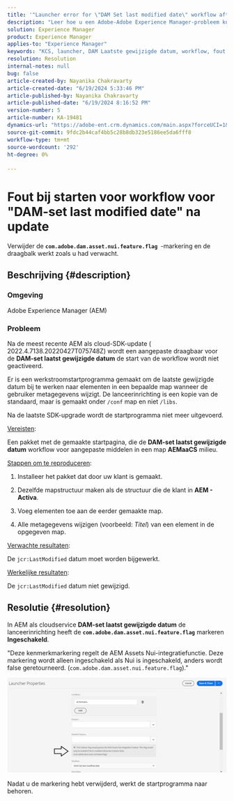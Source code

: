 ```yaml
---
title: '"Launcher error for \"DAM Set last modified date\" workflow after update'
description: "Leer hoe u een Adobe-Adobe Experience Manager-probleem kunt oplossen waarbij een opstartfout optreedt voor de workflow voor \"DAM Laatste gewijzigde datum instellen\" na update."
solution: Experience Manager
product: Experience Manager
applies-to: "Experience Manager"
keywords: "KCS, launcher, DAM Laatste gewijzigde datum, workflow, fout instellen na AEMaaCS-update, AEM, Adobe Experience Manager, geactiveerd, trigger, Troubleshooting, com.adobe.dam.asset.nui.feature.flag"
resolution: Resolution
internal-notes: null
bug: false
article-created-by: Nayanika Chakravarty
article-created-date: "6/19/2024 5:33:46 PM"
article-published-by: Nayanika Chakravarty
article-published-date: "6/19/2024 8:16:52 PM"
version-number: 5
article-number: KA-19481
dynamics-url: "https://adobe-ent.crm.dynamics.com/main.aspx?forceUCI=1&pagetype=entityrecord&etn=knowledgearticle&id=75a86a12-622e-ef11-840a-000d3a37b1e1"
source-git-commit: 9fdc2b44caf4bb5c28b8db323e5186ee5da6fff8
workflow-type: tm+mt
source-wordcount: '292'
ht-degree: 0%

---
```


# Fout bij starten voor workflow voor &quot;DAM-set last modified date&quot; na update


Verwijder de <b>`com.adobe.dam.asset.nui.feature.flag `</b>-markering en de draagbalk werkt zoals u had verwacht.

## Beschrijving {#description}


### <b>Omgeving</b>

Adobe Experience Manager (AEM)

### <b>Probleem</b>

Na de meest recente AEM als cloud-SDK-update ( 2022.4.7138.20220427T075748Z) wordt een aangepaste draagbaar voor de <b>DAM-set laatst gewijzigde datum</b> de start van de workflow wordt niet geactiveerd.

Er is een werkstroomstartprogramma gemaakt om de laatste gewijzigde datum bij te werken naar elementen in een bepaalde map wanneer de gebruiker metagegevens wijzigt. De lanceerinrichting is een kopie van de standaard, maar is gemaakt onder `/conf` map en niet `/libs`.

Na de laatste SDK-upgrade wordt de startprogramma niet meer uitgevoerd.

<u>Vereisten</u>:

Een pakket met de gemaakte startpagina, die de <b>DAM-set laatst gewijzigde datum</b> workflow voor aangepaste middelen in een map <b>AEMaaCS</b> milieu.

<u>Stappen om te reproduceren</u>:

1. Installeer het pakket dat door uw klant is gemaakt.

2. Dezelfde mapstructuur maken als de structuur die de klant in <b>AEM - Activa</b>.

3. Voeg elementen toe aan de eerder gemaakte map.

4. Alle metagegevens wijzigen (voorbeeld: *Titel*) van een element in de opgegeven map.

<u>Verwachte resultaten</u>:

De `jcr:LastModified` datum moet worden bijgewerkt.

<u>Werkelijke resultaten</u>:

De `jcr:LastModified` datum niet gewijzigd.


## Resolutie {#resolution}


In AEM als cloudservice <b>DAM-set laatst gewijzigde datum</b> de lanceerinrichting heeft de <b>`com.adobe.dam.asset.nui.feature.flag`</b> markeren <b>Ingeschakeld</b>.

&quot;Deze kenmerkmarkering regelt de AEM Assets Nui-integratiefunctie. Deze markering wordt alleen ingeschakeld als Nui is ingeschakeld, anders wordt false geretourneerd. (`com.adobe.dam.asset.nui.feature.flag`).&quot;

![](assets/f0aaf60a-33d1-ec11-a7b5-00224809ccc2.png)

Nadat u de markering hebt verwijderd, werkt de startprogramma naar behoren.
